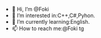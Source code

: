 - 👋 Hi, I’m @Foki
- 👀 I’m interested in:C++,C#,Pyhon.
- 🌱 I’m currently learning:English.
- 📫 How to reach me:@Foki tg
